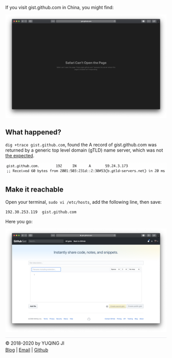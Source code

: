 If you visit gist.github.com in China, you might find:

![(gist-unreachable](./gist-unreachable.png)

## What happened?

`dig +trace gist.github.com`, found the A record of gist.github.com was returned by a generic top level domain (gTLD) name server, which was not [the expected](https://vjyq.github.io/wcrXic/).

![gist-unreachable-reason](./gist-unreachable-reason.png)

## Make it reachable

Open your terminal, `sudo vi /etc/hosts`, add the following line, then save:

```
192.30.253.119  gist.github.com
```

Here you go:

![(gist-reachable](./gist-reachable.png)

<div style="border-top:1px solid #e1e4e8;padding-top:0.3em"></div>
<div style="padding-top:0.3em">© 2018-2020 by YUQING JI</div>
<div style="padding-top:0.3em"><a href="https://vjyq.github.io/vjyq.github.io/en/">Blog</a> | <a href="mailto:yuqing.ji@outlook.com">Email</a> | <a href="https://github.com/vjyq">Github</a></div>